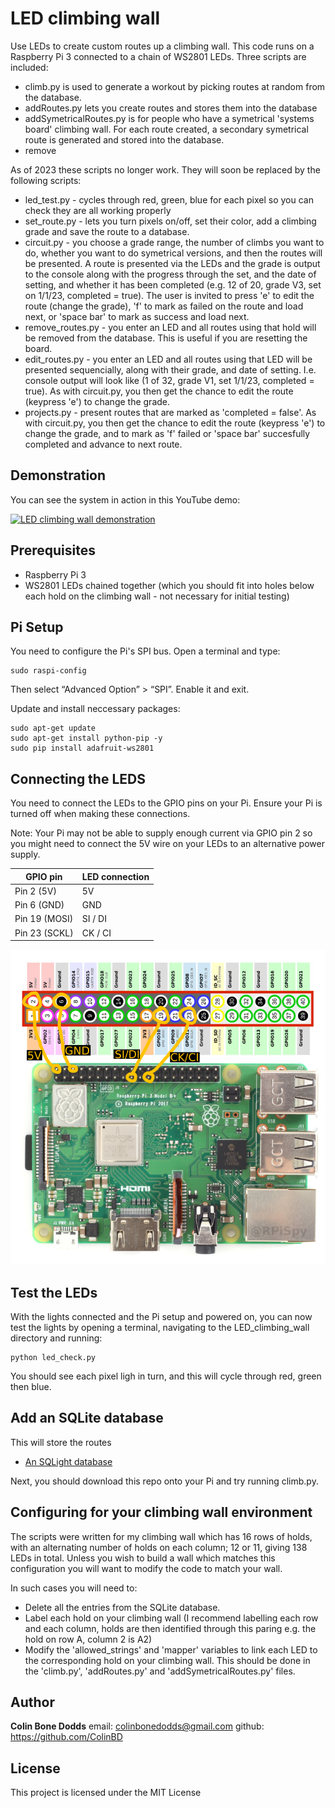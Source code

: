 # LED climbing wall

Use LEDs to create custom routes up a climbing wall. This code runs on a Raspberry Pi 3 connected to a chain of WS2801 LEDs. Three scripts are included: 
- climb.py is used to generate a workout by picking routes at random from the database. 
- addRoutes.py lets you create routes and stores them into the database
- addSymetricalRoutes.py is for people who have a symetrical 'systems board' climbing wall. For each route created, a secondary symetrical route is generated and stored into the database. 
- remove

As of 2023 these scripts no longer work. They will soon be replaced by the following scripts:
- led_test.py - cycles through red, green, blue for each pixel so you can check they are all working properly
- set_route.py - lets you turn pixels on/off, set their color, add a climbing grade and save the route to a database.
- circuit.py - you choose a grade range, the number of climbs you want to do, whether you want to do symetrical versions, and then the routes will be presented. A route is presented via the LEDs and the grade is output to the console along with the progress through the set, and the date of setting, and whether it has been completed (e.g. 12 of 20, grade V3, set on 1/1/23, completed = true). The user is invited to press 'e' to edit the route (change the grade), 'f' to mark as failed on the route and load next, or 'space bar' to mark as success and load next.
- remove_routes.py - you enter an LED and all routes using that hold will be removed from the database. This is useful if you are resetting the board.
- edit_routes.py - you enter an LED and all routes using that LED will be presented sequencially, along with their grade, and date of setting. I.e. console output will look like (1 of 32, grade V1, set 1/1/23, completed = true). As with circuit.py, you then get the chance to edit the route (keypress 'e') to change the grade.
- projects.py - present routes that are marked as 'completed = false'. As with circuit.py, you then get the chance to edit the route (keypress 'e') to change the grade, and to mark as 'f' failed or 'space bar' succesfully completed and advance to next route.

## Demonstration

You can see the system in action in this YouTube demo:

[![LED climbing wall demonstration](https://img.youtube.com/vi/_OsM3mQc0_Y/0.jpg)](https://www.youtube.com/watch?v=_OsM3mQc0_Y)

## Prerequisites

- Raspberry Pi 3
- WS2801 LEDs chained together (which you should fit into holes below each hold on the climbing wall - not necessary for initial testing)

## Pi Setup

You need to configure the Pi's SPI bus. Open a terminal and type:

    sudo raspi-config

Then select “Advanced Option” > “SPI”. Enable it and exit.

Update and install neccessary packages:

    sudo apt-get update
    sudo apt-get install python-pip -y
    sudo pip install adafruit-ws2801

## Connecting the LEDS
You need to connect the LEDs to the GPIO pins on your Pi. Ensure your Pi is turned off when making these connections.

Note: Your Pi may not be able to supply enough current via GPIO pin 2 so you might need to connect the 5V wire on your LEDs to an alternative power supply.

| **GPIO pin**  | **LED connection** |
|---------------|--------------------|
| Pin 2 (5V)    | 5V                 |
| Pin 6 (GND)   | GND                |
| Pin 19 (MOSI) | SI / DI            |
| Pin 23 (SCKL) | CK / CI            |

![image](./img/GPIO_pins.jpg)

## Test the LEDs

With the lights connected and the Pi setup and powered on, you can now test the lights by opening a terminal, navigating to the LED_climbing_wall directory and running:

    python led_check.py

You should see each pixel ligh in turn, and this will cycle through red, green then blue.

## Add an SQLite database

This will store the routes

- [An SQLight database](http://raspberrywebserver.com/sql-databases/set-up-an-sqlite-database-on-a-raspberry-pi.html)

Next, you should download this repo onto your Pi and try running climb.py.

## Configuring for your climbing wall environment

The scripts were written for my climbing wall which has 16 rows of holds, with an alternating number of holds on each column; 12 or 11, giving 138 LEDs in total. Unless you wish to build a wall which matches this configuration you will want to modify the code to match your wall. 

In such cases you will need to:

- Delete all the entries from the SQLite database. 
- Label each hold on your climbing wall (I recommend labelling each row and each column, holds are then identified through this paring e.g. the hold on row A, column 2 is A2)
- Modify the 'allowed_strings' and 'mapper' variables to link each LED to the corresponding hold on your climbing wall. This should be done in the 'climb.py', 'addRoutes.py' and 'addSymetricalRoutes.py' files. 

## Author

**Colin Bone Dodds**   email: colinbonedodds@gmail.com   github: https://github.com/ColinBD

## License

This project is licensed under the MIT License

